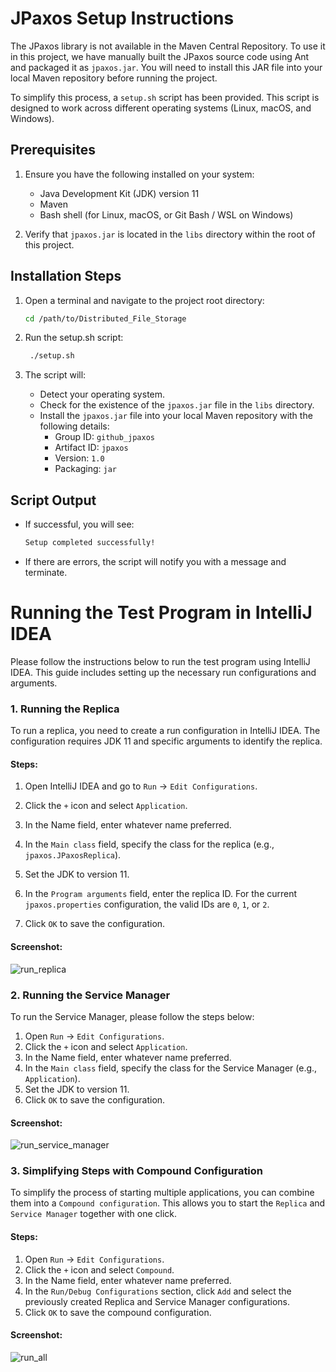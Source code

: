 # JPaxos Setup Instructions

The JPaxos library is not available in the Maven Central Repository. To use it in this project, we have manually built 
the JPaxos source code using Ant and packaged it as `jpaxos.jar`. You will need to install this JAR file into your local 
Maven repository before running the project.

To simplify this process, a `setup.sh` script has been provided. This script is designed to work across 
different operating systems (Linux, macOS, and Windows).

## Prerequisites

1. Ensure you have the following installed on your system:
    - Java Development Kit (JDK) version 11
    - Maven
    - Bash shell (for Linux, macOS, or Git Bash / WSL on Windows)

2. Verify that `jpaxos.jar` is located in the `libs` directory within the root of this project.

## Installation Steps

1. Open a terminal and navigate to the project root directory:
   ```bash
   cd /path/to/Distributed_File_Storage
   
2. Run the setup.sh script:
   ```bash
    ./setup.sh
   ```

3. The script will:
   - Detect your operating system.
   - Check for the existence of the ```jpaxos.jar``` file in the ```libs``` directory.
   - Install the ```jpaxos.jar``` file into your local Maven repository with the following details:
     - Group ID: ```github_jpaxos```
     - Artifact ID: ```jpaxos```
     - Version: ```1.0```
     - Packaging: ```jar```

## Script Output
- If successful, you will see:
    ```cmd
    Setup completed successfully!
    ```
- If there are errors, the script will notify you with a message and terminate.

# Running the Test Program in IntelliJ IDEA
Please follow the instructions below to run the test program using IntelliJ IDEA. This guide includes setting up the 
necessary run configurations and arguments.

### 1. Running the Replica
To run a replica, you need to create a run configuration in IntelliJ IDEA. The configuration requires JDK 11 and 
specific arguments to identify the replica.

#### Steps:
1. Open IntelliJ IDEA and go to ```Run``` -> ```Edit Configurations```.

2. Click the ```+``` icon and select ```Application```.

3. In the Name field, enter whatever name preferred.

4. In the ```Main class``` field, specify the class for the replica (e.g., ```jpaxos.JPaxosReplica```).

5. Set the JDK to version 11.

6. In the ```Program arguments``` field, enter the replica ID. For the current ```jpaxos.properties``` configuration, 
the valid IDs are ```0```, ```1```, or ```2```.

7. Click ```OK``` to save the configuration.

#### Screenshot:
![run_replica](https://imgur.com/a/FLtCJlx)

### 2. Running the Service Manager
To run the Service Manager, please follow the steps below:

1. Open ```Run``` -> ```Edit Configurations```.
2. Click the ```+``` icon and select ```Application```.
3. In the Name field, enter whatever name preferred.
4. In the ```Main class``` field, specify the class for the Service Manager (e.g., ```Application```).
5. Set the JDK to version 11.
6. Click ```OK``` to save the configuration.

#### Screenshot:
![run_service_manager](https://imgur.com/a/vJhZu1A)

### 3. Simplifying Steps with Compound Configuration
To simplify the process of starting multiple applications, you can combine them into a ```Compound configuration```. 
This allows you to start the ```Replica``` and ```Service Manager``` together with one click.

#### Steps:

1. Open ```Run``` -> ```Edit Configurations```.
2. Click the ```+``` icon and select ```Compound```.
3. In the Name field, enter whatever name preferred.
4. In the ```Run/Debug Configurations``` section, click ```Add``` and select the previously created Replica and 
Service Manager configurations.
5. Click ```OK``` to save the compound configuration.

#### Screenshot:
![run_all](https://imgur.com/F8HFSjg)
